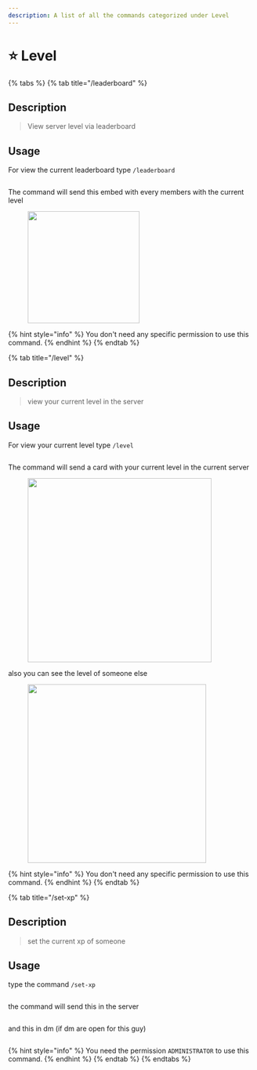 ```yaml
---
description: A list of all the commands categorized under Level
---
```


# ⭐ Level

{% tabs %}
{% tab title="/leaderboard" %}
## Description

> View server level via leaderboard

## Usage

For view the current leaderboard type `/leaderboard`

<figure><img src="../.gitbook/assets/Capture d&#x27;écran 2023-08-21 233218.png" alt=""><figcaption></figcaption></figure>

The command will send this embed with every members with the current level

<figure><img src="../.gitbook/assets/Capture d&#x27;écran 2023-08-21 233101.png" alt="" width="228"><figcaption></figcaption></figure>



{% hint style="info" %}
You don't need any specific permission to use this command.
{% endhint %}
{% endtab %}

{% tab title="/level" %}
## Description

> view your current level in the server

## Usage

For view your current level type `/level`

<figure><img src="../.gitbook/assets/Capture d&#x27;écran 2023-08-21 233437.png" alt=""><figcaption></figcaption></figure>

The command will send a card with your current level in the current server

<figure><img src="../.gitbook/assets/Capture d&#x27;écran 2023-08-21 233601.png" alt="" width="375"><figcaption></figcaption></figure>

also you can see the level of someone else

<figure><img src="../.gitbook/assets/Capture d&#x27;écran 2023-08-21 233702.png" alt="" width="364"><figcaption></figcaption></figure>

{% hint style="info" %}
You don't need any specific permission to use this command.
{% endhint %}
{% endtab %}

{% tab title="/set-xp" %}
## Description

> set the current xp of someone

## Usage

type the command `/set-xp`

<figure><img src="../.gitbook/assets/Capture d&#x27;écran 2023-08-21 233907.png" alt=""><figcaption></figcaption></figure>

the command will send this in the server

<figure><img src="../.gitbook/assets/Capture d&#x27;écran 2023-08-21 234002.png" alt=""><figcaption></figcaption></figure>

and this in dm (if dm are open for this guy)

<figure><img src="../.gitbook/assets/Capture d&#x27;écran 2023-08-21 234042.png" alt=""><figcaption></figcaption></figure>

{% hint style="info" %}
You need the permission `ADMINISTRATOR` to use this command.
{% endhint %}
{% endtab %}
{% endtabs %}
